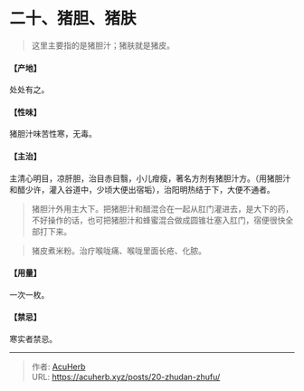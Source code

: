 # 二十、猪胆、猪肤


> 这里主要指的是猪胆汁；猪肤就是猪皮。

#### 【产地】
处处有之。
#### 【性味】
猪胆汁味苦性寒，无毒。
#### 【主治】
主清心明目，凉肝胆，治目赤目翳，小儿疳瘦，著名方剂有猪胆汁方。（用猪胆汁和醋少许，灌入谷道中，少顷大便出宿垢），治阳明热结于下，大便不通者。

> 猪胆汁外用主大下。把猪胆汁和醋混合在一起从肛门灌进去，是大下的药，不好操作的话，也可把猪胆汁和蜂蜜混合做成圆锥壮塞入肛门，宿便很快全部打下来。

> 猪皮煮米粉。治疗喉咙痛、喉咙里面长疮、化脓。

#### 【用量】
一次一枚。
#### 【禁忌】
寒实者禁忌。

---

> 作者: [AcuHerb](https://acuherb.xyz)  
> URL: https://acuherb.xyz/posts/20-zhudan-zhufu/  

